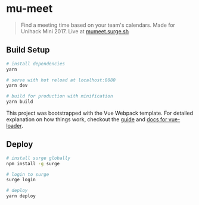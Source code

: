 # mu-meet

> Find a meeting time based on your team's calendars. Made for Unihack Mini 2017. Live at [mumeet.surge.sh](mumeet.surge.sh)

## Build Setup

``` bash
# install dependencies
yarn

# serve with hot reload at localhost:8080
yarn dev

# build for production with minification
yarn build
```
This project was bootstrapped with the Vue Webpack template. For detailed explanation on how things work, checkout the [guide](http://vuejs-templates.github.io/webpack/) and [docs for vue-loader](http://vuejs.github.io/vue-loader).

## Deploy

```bash
# install surge globally
npm install -g surge

# login to surge
surge login

# deploy
yarn deploy
```
